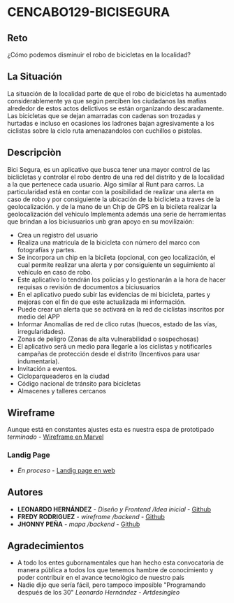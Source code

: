# CENCABO129-BICISEGURA

## Reto
¿Cómo podemos disminuir el robo de bicicletas en la
localidad?

## La Situación

La situación de la localidad parte de que el robo de bicicletas ha aumentado considerablemente ya que según perciben los ciudadanos las mafias alrededor de estos actos delictivos se están organizando descaradamente. Las bicicletas que se dejan amarradas con cadenas son trozadas y hurtadas e incluso en ocasiones los ladrones bajan agresivamente a los ciclistas sobre la ciclo ruta amenazandolos con cuchillos o pistolas.

## Descripciòn

Bici Segura, es  un aplicativo que busca tener una mayor control de las biclicletas y controlar el robo dentro de una red del distrito y de la localidad a la que pertenece cada usuario. Algo similar al Runt para carros. La particularidad está en contar con la posibilidad de realizar una alerta en caso de robo y por consiguiente la ubicación de la biclicleta a traves de la geolocalización. 
y de la mano de un Chip de GPS en la bicileta realizar la geolocalización del vehiculo 
Implementa además una serie de herramientas que brindan a los biciusuarios unb gran apoyo en su movilizaión:

*	Crea un registro del usuario
* Realiza una matricula de la bicicleta con número del marco con fotografías y partes.
*	Se incorpora un chip en la bicileta (opcional, con geo localización, el cual permite realizar una alerta y por consiguiente un seguimiento al vehículo en caso de robo. 
*	Este aplicativo lo tendrán los policías y lo gestionarán a la hora de hacer requisas o revisión de documentos a biciusuarios
*	En el aplicativo puedo subir las evidencias de mi bicicleta, partes y mejoras con el fin de que este actualizada mi información.
* Puede crear un alerta que se activará en la red de ciclistas inscritos por medio del APP
* Informar Anomalías de red de clico rutas (huecos, estado de las vías, irregularidades).
*	Zonas de peligro (Zonas de alta vulnerabilidad o sospechosas)
*	El aplicativo será un medio para llegarle a los ciclistas y notificarles campañas de protección desde el distrito (Incentivos para usar indumentaria). 
*	Invitación a eventos.
* Cicloparqueaderos en la ciudad
* Código nacional de tránsito para bicicletas
* Almacenes y talleres cercanos

## Wireframe

Aunque está en constantes ajustes esta es nuestra espa de prototipado
*terminado* - [Wireframe en Marvel](https://marvelapp.com/5eje1f3)

### Landig Page

* *En proceso* - [Landig page en web](https://www.publimotos.com/bicisegura/)


## Autores

* **LEONARDO HERNÁNDEZ** - *Diseño y Frontend /Idea inicial* - [Github](https://github.com/artdesingleo)
* **FREDY RODRIGUEZ** - *wireframe /backend* - [Github](https://github.com/fredyrc)
* **JHONNY PEÑA** - *mapa /backend* - [Github](https://github.com/jofepe16)


## Agradecimientos

* A todo los entes gubornamentales que han hecho esta convocatoria de manera pública a todos los que tenemos hambre de conocimiento y poder contribuir en el avance tecnològico de nuestro país
* Nadie dijo que sería fácil, pero tampoco imposible "Programando después de los 30" *Leonardo Hernández - Artdesingleo*

